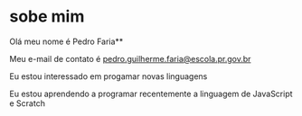 # sobe mim
Olá meu nome é Pedro Faria**

Meu e-mail de contato é pedro.guilherme.faria@escola.pr.gov.br

Eu estou interessado em progamar novas linguagens

Eu estou aprendendo a programar recentemente a linguagem de JavaScript e Scratch
